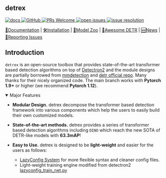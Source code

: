 <h2 align="left">detrex</h2>
<p align="left">
    <a href="">
        <img alt="docs" src="https://img.shields.io/badge/docs-latest-blue">
    </a>
    <a href="">
        <img alt="GitHub" src="https://img.shields.io/github/license/Oneflow-Inc/libai.svg?color=blue">
    </a>
    <a href="https://github.com/Oneflow-Inc/libai/issues">
        <img alt="PRs Welcome" src="https://img.shields.io/badge/PRs-welcome-pink.svg">
    </a>
    <a href="">
        <img alt="open issues" src="https://img.shields.io/github/issues-raw/Westlake-AI/openmixup?color=%23FF9600">
    </a>
    <a href="">
        <img alt="issue resolution" src="https://img.shields.io/badge/issue%20resolution-1%20d-%23009763">
    </a>
</p>

[📘Documentation]() |
[🛠️Installation]() |
[👀Model Zoo]() |
[🚀Awesome DETR](https://github.com/IDEACVR/awesome-detection-transformer) |
[🆕News]() |
[🤔Reporting Issues](https://github.com/rentainhe/detrex/issues/new/choose)


## Introduction

`detrex` is an open-source toolbox that provides state-of-the-art transformer based detection algorithms on top of [Detectron2](https://github.com/facebookresearch/detectron2) and the module designs are partially borrowed from [mmdetection](https://github.com/open-mmlab/mmdetection) and [detr official repo](https://github.com/facebookresearch/detr). Many thanks for their nicely organized code. The main branch works with **Pytorch 1.9+** or higher (we recommend **Pytorch 1.12**).


<details open>
<summary> Major Features </summary>

- **Modular Design.** detrex decompose the transformer based detection framework into various components which help the users to easily build their own customized models.

- **State-of-the-art methods.** detrex provides a series of transformer based detection algorithms including `DINO` which reach the new SOTA of DETR-like models with **63.3mAP**!

- **Easy to Use.** detrex is designed to be **light-weight** and easier for the users as follows:
  - [LazyConfig System](https://detectron2.readthedocs.io/en/latest/tutorials/lazyconfigs.html) for more flexible syntax and cleaner config files.
  - Light-weight training engine modified from detectron2 [lazyconfig_train_net.py](https://github.com/facebookresearch/detectron2/blob/main/tools/lazyconfig_train_net.py)



</details>